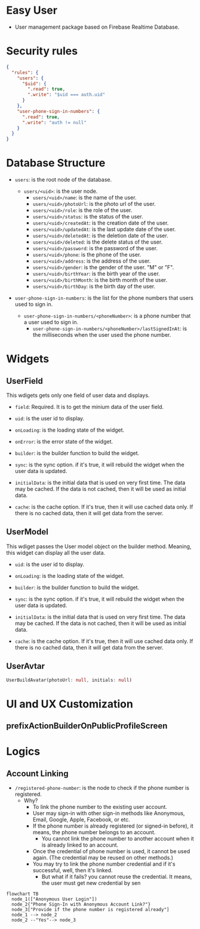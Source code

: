 # Easy User


- User management package based on Firebase Realtime Database.


# Security rules

```json
{
  "rules": {
    "users": {
      "$uid": {
        ".read": true,
        ".write": "$uid === auth.uid"
      }
    },
    "user-phone-sign-in-numbers": {
      ".read": true,
      ".write": "auth != null"
    }
  }
}
```


# Database Structure

- `users`: is the root node of the database.
  - `users/<uid>`: is the user node.
    - `users/<uid>/name`: is the name of the user.
    - `users/<uid>/photoUrl`: is the photo url of the user.
    - `users/<uid>/role`: is the role of the user.
    - `users/<uid>/status`: is the status of the user.
    - `users/<uid>/createdAt`: is the creation date of the user.
    - `users/<uid>/updatedAt`: is the last update date of the user.
    - `users/<uid>/deletedAt`: is the deletion date of the user.
    - `users/<uid>/deleted`: is the delete status of the user.
    - `users/<uid>/password`: is the password of the user.
    - `users/<uid>/phone`: is the phone of the user.
    - `users/<uid>/address`: is the address of the user.
    - `users/<uid>/gender`: is the gender of the user. "M" or "F".
    - `users/<uid>/birthYear`: is the birth year of the user.
    - `users/<uid>/birthMonth`: is the birth month of the user.
    - `users/<uid>/birthDay`: is the birth day of the user.


- `user-phone-sign-in-numbers`: is the list for the phone numbers that users used to sign in.
  - `user-phone-sign-in-numbers/<phoneNumber>`: is a phone number that a user used to sign in.
    - `user-phone-sign-in-numbers/<phoneNumber>/lastSignedInAt`: is the milliseconds when the user used the phone number.




# Widgets


## UserField

This wdigets gets only one field of user data and displays.

- `field`: Required. It is to get the minium data of the user field.

- `uid`: is the user id to display.

- `onLoading`: is the loading state of the widget.

- `onError`: is the error state of the widget.

- `builder`: is the builder function to build the widget.

- `sync`: is the sync option. if it's true, it will rebuild the widget when the user data is updated.

- `initialData`: is the initial data that is used on very first time. The data may be cached. If the data is not cached, then it will be used as initial data.

- `cache`: is the cache option. If it's true, then it will use cached data only. If there is no cached data, then it will get data from the server.




## UserModel

This wdiget passes the User model object on the builder method. Meaning, this widget can display all the user data.

- `uid`: is the user id to display.
- `onLoading`: is the loading state of the widget.
- `builder`: is the builder function to build the widget.
- `sync`: is the sync option. if it's true, it will rebuild the widget when the user data is updated.

- `initialData`: is the initial data that is used on very first time. The data may be cached. If the data is not cached, then it will be used as initial data.

- `cache`: is the cache option. If it's true, then it will use cached data only. If there is no cached data, then it will get data from the server.


## UserAvtar

```dart
UserBuildAvatar(photoUrl: null, initials: null)
```


# UI and UX Customization


## prefixActionBuilderOnPublicProfileScreen







# Logics

## Account Linking

- `/registered-phone-number`: is the node to check if the phone number is registered.
  - Why?
    - To link the phone number to the existing user account.
    - User may sign-in with other sign-in methods like Anonymous, Email, Google, Apple, Facebook, or etc.
    - If the phone number is already registered (or signed-in before), it means, the phone number belongs to an account.
      - You cannot link the phone number to another account when it is already linked to an account.
    - Once the credential of phone number is used, it cannot be used again. (The credential may be reused on other methods.)
    - You may try to link the phone number credential and if it's successful, well, then it's linked.
      - But what if it fails? you cannot reuse the credential. It means, the user must get new credential by sen



```mermaid
flowchart TB
  node_1(["Anonymous User Login"])
  node_2{"Phone Sign-In with Anonymous Account Link?"}
  node_3["Provide if the phone number is registered already"]
  node_1 --> node_2
  node_2 --"Yes"--> node_3
```


